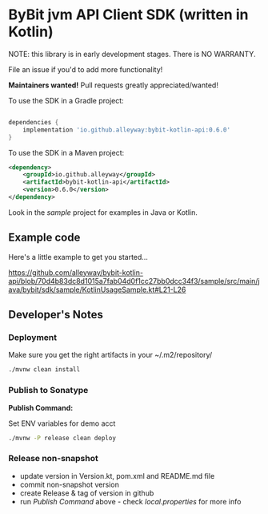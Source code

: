 # ByBit jvm API Client SDK (written in Kotlin)

NOTE: this library is in early development stages. There is NO WARRANTY.

File an issue if you'd to add more functionality!

**Maintainers wanted!** Pull requests greatly appreciated/wanted!


To use the SDK in a Gradle project:

```groovy

dependencies {
    implementation 'io.github.alleyway:bybit-kotlin-api:0.6.0' 
}

```

To use the SDK in a Maven project:

```xml
<dependency>
    <groupId>io.github.alleyway</groupId>
    <artifactId>bybit-kotlin-api</artifactId>
    <version>0.6.0</version>
</dependency>

```


Look in the *sample* project for examples in Java or Kotlin.


## Example code

Here's a little example to get you started... 

https://github.com/alleyway/bybit-kotlin-api/blob/70d4b83dc8d1015a7fab04d0f1cc27bb0dcc34f3/sample/src/main/java/bybit/sdk/sample/KotlinUsageSample.kt#L21-L26

## Developer's Notes

### Deployment

Make sure you get the right artifacts in your ~/.m2/repository/

```bash
./mvnw clean install
```


### Publish to Sonatype

**Publish Command:**

Set ENV variables for demo acct 

```bash
./mvnw -P release clean deploy 
```

### Release non-snapshot
 - update version in Version.kt, pom.xml and README.md file
 - commit non-snapshot version
 - create Release & tag of version in github
 - run _Publish Command_ above - check _local.properties_ for more info 

